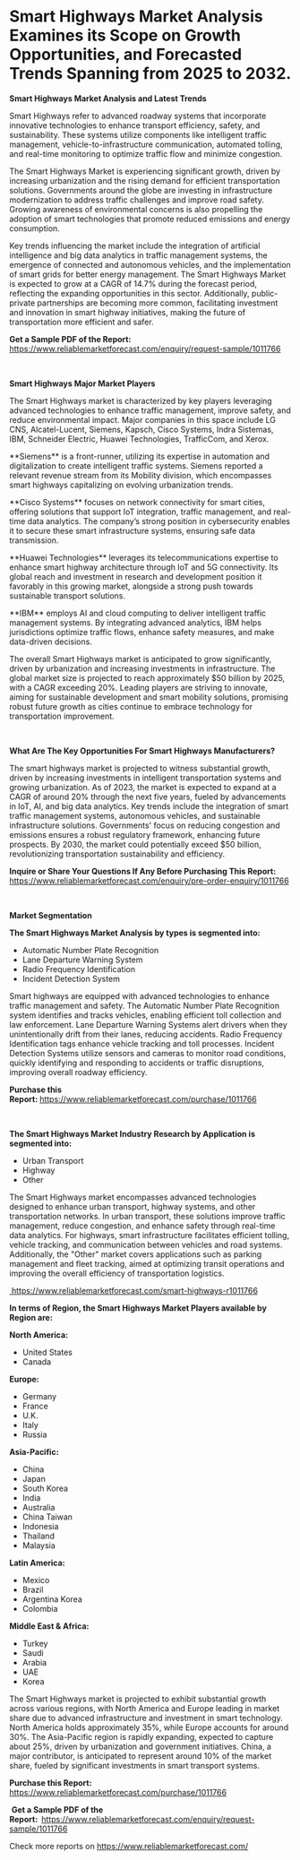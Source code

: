 <p><h1>Smart Highways Market Analysis Examines its Scope on Growth Opportunities, and Forecasted Trends Spanning from 2025 to 2032.</h1></p><p><strong>Smart Highways Market Analysis and Latest Trends</strong></p>
<p><p>Smart Highways refer to advanced roadway systems that incorporate innovative technologies to enhance transport efficiency, safety, and sustainability. These systems utilize components like intelligent traffic management, vehicle-to-infrastructure communication, automated tolling, and real-time monitoring to optimize traffic flow and minimize congestion.</p><p>The Smart Highways Market is experiencing significant growth, driven by increasing urbanization and the rising demand for efficient transportation solutions. Governments around the globe are investing in infrastructure modernization to address traffic challenges and improve road safety. Growing awareness of environmental concerns is also propelling the adoption of smart technologies that promote reduced emissions and energy consumption.</p><p>Key trends influencing the market include the integration of artificial intelligence and big data analytics in traffic management systems, the emergence of connected and autonomous vehicles, and the implementation of smart grids for better energy management. The Smart Highways Market is expected to grow at a CAGR of 14.7% during the forecast period, reflecting the expanding opportunities in this sector. Additionally, public-private partnerships are becoming more common, facilitating investment and innovation in smart highway initiatives, making the future of transportation more efficient and safer.</p></p>
<p><strong>Get a Sample PDF of the Report:&nbsp;</strong> <a href="https://www.reliablemarketforecast.com/enquiry/request-sample/1011766?utm_campaign=3077&utm_medium=2&utm_source=Github&utm_content=ia&utm_term=05032025&utm_id=smart-highways">https://www.reliablemarketforecast.com/enquiry/request-sample/1011766</a></p>
<p>&nbsp;</p>
<p><strong>Smart Highways Major Market Players</strong></p>
<p><p>The Smart Highways market is characterized by key players leveraging advanced technologies to enhance traffic management, improve safety, and reduce environmental impact. Major companies in this space include LG CNS, Alcatel-Lucent, Siemens, Kapsch, Cisco Systems, Indra Sistemas, IBM, Schneider Electric, Huawei Technologies, TrafficCom, and Xerox.</p><p>**Siemens** is a front-runner, utilizing its expertise in automation and digitalization to create intelligent traffic systems. Siemens reported a relevant revenue stream from its Mobility division, which encompasses smart highways capitalizing on evolving urbanization trends.</p><p>**Cisco Systems** focuses on network connectivity for smart cities, offering solutions that support IoT integration, traffic management, and real-time data analytics. The company’s strong position in cybersecurity enables it to secure these smart infrastructure systems, ensuring safe data transmission.</p><p>**Huawei Technologies** leverages its telecommunications expertise to enhance smart highway architecture through IoT and 5G connectivity. Its global reach and investment in research and development position it favorably in this growing market, alongside a strong push towards sustainable transport solutions.</p><p>**IBM** employs AI and cloud computing to deliver intelligent traffic management systems. By integrating advanced analytics, IBM helps jurisdictions optimize traffic flows, enhance safety measures, and make data-driven decisions.</p><p>The overall Smart Highways market is anticipated to grow significantly, driven by urbanization and increasing investments in infrastructure. The global market size is projected to reach approximately $50 billion by 2025, with a CAGR exceeding 20%. Leading players are striving to innovate, aiming for sustainable development and smart mobility solutions, promising robust future growth as cities continue to embrace technology for transportation improvement.</p></p>
<p>&nbsp;</p>
<p><strong>What Are The Key Opportunities For Smart Highways Manufacturers?</strong></p>
<p><p>The smart highways market is projected to witness substantial growth, driven by increasing investments in intelligent transportation systems and growing urbanization. As of 2023, the market is expected to expand at a CAGR of around 20% through the next five years, fueled by advancements in IoT, AI, and big data analytics. Key trends include the integration of smart traffic management systems, autonomous vehicles, and sustainable infrastructure solutions. Governments' focus on reducing congestion and emissions ensures a robust regulatory framework, enhancing future prospects. By 2030, the market could potentially exceed $50 billion, revolutionizing transportation sustainability and efficiency.</p></p>
<p><strong>Inquire or Share Your Questions If Any Before Purchasing This Report:</strong> <a href="https://www.reliablemarketforecast.com/enquiry/pre-order-enquiry/1011766?utm_campaign=3077&utm_medium=2&utm_source=Github&utm_content=ia&utm_term=05032025&utm_id=smart-highways">https://www.reliablemarketforecast.com/enquiry/pre-order-enquiry/1011766</a></p>
<p>&nbsp;</p>
<p><strong>Market Segmentation</strong></p>
<p><strong>The Smart Highways Market Analysis by types is segmented into:</strong></p>
<p><ul><li>Automatic Number Plate Recognition</li><li>Lane Departure Warning System</li><li>Radio Frequency Identification</li><li>Incident Detection System</li></ul></p>
<p><p>Smart highways are equipped with advanced technologies to enhance traffic management and safety. The Automatic Number Plate Recognition system identifies and tracks vehicles, enabling efficient toll collection and law enforcement. Lane Departure Warning Systems alert drivers when they unintentionally drift from their lanes, reducing accidents. Radio Frequency Identification tags enhance vehicle tracking and toll processes. Incident Detection Systems utilize sensors and cameras to monitor road conditions, quickly identifying and responding to accidents or traffic disruptions, improving overall roadway efficiency.</p></p>
<p><strong>Purchase this Report:&nbsp;</strong><a href="https://www.reliablemarketforecast.com/purchase/1011766?utm_campaign=3077&utm_medium=2&utm_source=Github&utm_content=ia&utm_term=05032025&utm_id=smart-highways">https://www.reliablemarketforecast.com/purchase/1011766</a></p>
<p>&nbsp;</p>
<p><strong>The Smart Highways Market Industry Research by Application is segmented into:</strong></p>
<p><ul><li>Urban Transport</li><li>Highway</li><li>Other</li></ul></p>
<p><p>The Smart Highways market encompasses advanced technologies designed to enhance urban transport, highway systems, and other transportation networks. In urban transport, these solutions improve traffic management, reduce congestion, and enhance safety through real-time data analytics. For highways, smart infrastructure facilitates efficient tolling, vehicle tracking, and communication between vehicles and road systems. Additionally, the "Other" market covers applications such as parking management and fleet tracking, aimed at optimizing transit operations and improving the overall efficiency of transportation logistics.</p></p>
<p><a href="https://www.reliablemarketforecast.com/smart-highways-r1011766?utm_campaign=3077&utm_medium=2&utm_source=Github&utm_content=ia&utm_term=05032025&utm_id=smart-highways">&nbsp;https://www.reliablemarketforecast.com/smart-highways-r1011766</a></p>
<p><strong>In terms of Region, the Smart Highways Market Players available by Region are:</strong></p>
<p>
    <p> <strong> North America: </strong>
        <ul>
            <li>United States</li>
            <li>Canada</li>
        </ul>
        </p> 
    <p> <strong> Europe: </strong>
        <ul>
            <li>Germany</li>
            <li>France</li>
            <li>U.K.</li>
            <li>Italy</li>
            <li>Russia</li>
        </ul>
        </p> 
    <p> <strong> Asia-Pacific: </strong>
        <ul>
            <li>China</li>
            <li>Japan</li>
            <li>South Korea</li>
            <li>India</li>
            <li>Australia</li>
            <li>China Taiwan</li>
            <li>Indonesia</li>
            <li>Thailand</li>
            <li>Malaysia</li>
        </ul>
        </p> 
    <p> <strong> Latin America: </strong>
        <ul>
            <li>Mexico</li>
            <li>Brazil</li>
            <li>Argentina Korea</li>
            <li>Colombia</li>
        </ul>
        </p> 
    <p> <strong> Middle East & Africa: </strong>
        <ul>
            <li>Turkey</li>
            <li>Saudi</li>
            <li>Arabia</li>
            <li>UAE</li>
            <li>Korea</li>
        </ul>
    </p>
    </p>
<p><p>The Smart Highways market is projected to exhibit substantial growth across various regions, with North America and Europe leading in market share due to advanced infrastructure and investment in smart technology. North America holds approximately 35%, while Europe accounts for around 30%. The Asia-Pacific region is rapidly expanding, expected to capture about 25%, driven by urbanization and government initiatives. China, a major contributor, is anticipated to represent around 10% of the market share, fueled by significant investments in smart transport systems.</p></p>
<p><strong>Purchase this Report: </strong><a href="https://www.reliablemarketforecast.com/purchase/1011766?utm_campaign=3077&utm_medium=2&utm_source=Github&utm_content=ia&utm_term=05032025&utm_id=smart-highways">https://www.reliablemarketforecast.com/purchase/1011766</a></p>
<p>&nbsp;<strong>Get a Sample PDF of the Report:&nbsp;&nbsp;</strong><a href="https://www.reliablemarketforecast.com/enquiry/request-sample/1011766?utm_campaign=3077&utm_medium=2&utm_source=Github&utm_content=ia&utm_term=05032025&utm_id=smart-highways">https://www.reliablemarketforecast.com/enquiry/request-sample/1011766</a></p>
<p><strong></strong></p>
<p>Check more reports on <a href="https://www.reliablemarketforecast.com/?utm_campaign=3077&utm_medium=2&utm_source=Github&utm_content=ia&utm_term=05032025&utm_id=smart-highways">https://www.reliablemarketforecast.com/</a></p>